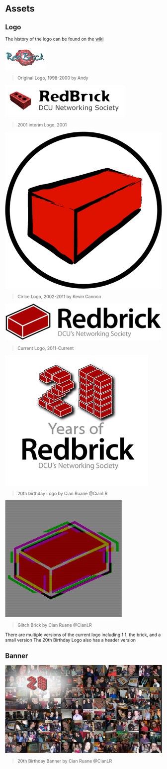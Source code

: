 # Assets

## Logo

The history of the logo can be found on the [wiki](https://wiki.redbrick.dcu.ie/mw/Redbrick_Logo)

![Original Logo](https://github.com/redbrick/assets/raw/master/Logo/original_logo.gif)
> Original Logo, 1998-2000 by Andy

![Interim Logo](https://github.com/redbrick/assets/raw/master/Logo/2001_logo.gif)
> 2001 interim Logo, 2001

![Circle Logo](https://github.com/redbrick/assets/raw/master/Logo/old_circle_logo.jpg)
> Cirlce Logo, 2002-2011 by Kevin Cannon

![Current Logo](https://github.com/redbrick/assets/raw/master/Logo/logo.png)
> Current Logo, 2011-Current

![20th Birthday](https://github.com/redbrick/assets/raw/master/Logo/20th_logo.png)
> 20th birthday Logo by Cian Ruane @CianLR

![Glitch Brick](https://github.com/redbrick/assets/raw/master/Logo/glitch_brick.png)
> Glitch Brick by Cian Ruane @CianLR

There are multiple versions of the current logo including 1:1, the brick, and a small version
The 20th Birthday Logo also has a header version

## Banner

![20th Birthday](https://github.com/redbrick/assets/raw/master/Banner/20th_Banner.jpg)
> 20th Birthday Banner by Cian Ruane @CianLR

